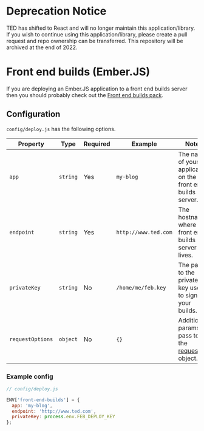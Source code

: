 # Deprecation Notice

TED has shifted to React and will no longer maintain this application/library. If you wish to continue using this application/library, please create a pull request and repo ownership can be transferred. This repository will be archived at the end of 2022.


# Front end builds (Ember.JS)

If you are deploying an Ember.JS application to a front end builds
server then you should probably check out the [Front end builds
pack](https://github.com/tedconf/ember-cli-deploy-front-end-builds-pack).

## Configuration

`config/deploy.js` has the following options.

Property | Type | Required | Example | Notes
--- | --- | --- | --- | ---
`app` |  `string` | Yes | `my-blog` | The name of your application on the front end builds server.
`endpoint` | `string` | Yes | `http://www.ted.com` | The hostname where you front end builds server lives.
`privateKey` | `string` | No | `/home/me/feb.key` | The path to the private key used to sign your builds.
`requestOptions` | `object` | No | `{}` | Additional params to pass to the [request](https://github.com/request/request) object.

### Example config

```javascript
// config/deploy.js

ENV['front-end-builds'] = {
  app: 'my-blog',
  endpoint: 'http://www.ted.com',
  privateKey: process.env.FEB_DEPLOY_KEY
};
```

